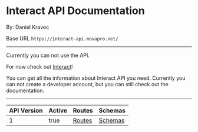 # Interact API Documentation

By: Daniel Kravec

Base URL ``https://interact-api.novapro.net/``

---
Currently you can not use the API.

For now check out [Interact](https://interact.novapro.net)!


You can get all the information about Interact API you need. Currently you can not create a developer account, but you can still check out the documentation. 

---

| API Version | Active | Routes | Schemas |
| -- | -- | -- | -- |
| 1 | true | [Routes](./v1/readme.md) | [Schemas](./v1/schemas/readme.md) |